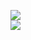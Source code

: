 [![](https://img.shields.io/badge/Made%20With-Github%20Spray-lightgrey.svg?style=for-the-badge&logo=github)](https://github.com/Annihil/github-spray#9292)  
[![](https://i.imgur.com/2DrTn0Z.gif)](https://github.com/Annihil/github-spray)